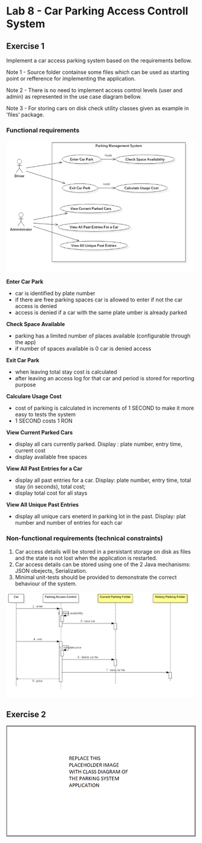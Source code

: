 # Lab 8 - Car Parking Access Controll System


## Exercise 1 

Implement a car access parking system based on the requirements bellow. 

Note 1 - Source folder containse some files which can be used as starting point or refference for implementing the application. 

Note 2 - There is no need to implement access control levels (user and admin) as represented in the use case diagram bellow. 

Note 3 - For storing cars on disk check utility classes given as example in 'files' package.

### Functional requirements

![Exercise 1 image](docs/UseCaseDiagramParkingLot.jpg)

**Enter Car Park**
- car is identified by plate number
- if there are free parking spaces car is allowed to enter if not the car access is denied
- access is denied if a car with the same plate umber is already parked

**Check Space Available**
- parking has a limited number of places available (configurable through the app)
- if number of spaces available is 0 car is denied access

**Exit Car Park**
- when leaving total stay cost is calculated 
- after leaving an access log for that car and period is stored for reporting purpose

**Calculare Usage Cost**
- cost of parking is calculated in increments of 1 SECOND to make it more easy to tests the system 
- 1 SECOND costs 1 RON

**View Current Parked Cars**
- display all cars currently parked. Display : plate number, entry time, current cost
- display available free spaces 

**View All Past Entries for a Car**
- display all past entries for a car. Display: plate number, entry time, total stay (in seconds), total cost;
- display total cost for all stays

**View All Unique Past Entries**
- display all unique cars eneterd in parking lot in the past. Display: plat number and number of entries for each car 

### Non-functional requirements (technical constraints)

1. Car access details will be stored in a persistant storage on disk as files and the state is not lost when the application is restarted. 
2. Car access details can be stored using one of the 2 Java mechanisms: JSON obejects, Serialization. 
3. Minimal unit-tests should be provided to demonstrate the correct behaviour of the system.


![Exercise 2 image](docs/SequenceDiagramParkingLot.jpg)

## Exercise 2 

![Exercise 2 image](docs/classdiagram.png)



